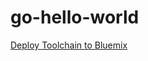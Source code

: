 # go-hello-world

[Deploy Toolchain to Bluemix](https://console.ng.bluemix.net/devops/setup/deploy/?repository=https%3A//github.com/justinmccoy/simple-go-toolchain.git)

